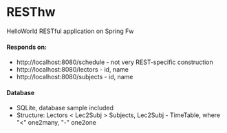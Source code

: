 # RESThw
HelloWorld RESTful application on Spring Fw

#### Responds on:
* http://localhost:8080/schedule - not very REST-specific construction
* http://localhost:8080/lectors - id, name
* http://localhost:8080/subjects - id, name

#### Database
* SQLite, database sample included
* Structure: Lectors < Lec2Subj > Subjects,  Lec2Subj - TimeTable, where "<" one2many, "-" one2one
